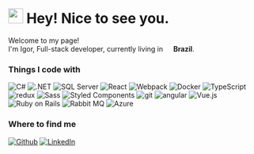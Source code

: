<h1><img src="https://emojis.slackmojis.com/emojis/images/1531849430/4246/blob-sunglasses.gif?1531849430" width="30"/> Hey! Nice to see you.</h1>


<p>Welcome to my page! </br> I'm Igor, Full-stack developer, currently living in <img src="https://github.com/igorkafka/exemplo-readme/assets/17576970/05ecd6e9-a635-45ed-9613-ae6ee095648c" width="13"/> <b>Brazil</b>. </p>
<h3>Things I code with</h3>
<p>
  <img alt="C#" src="https://img.shields.io/badge/C%23-239120?logo=c-sharp&logoColor=white&style=flat-square" />
  <img alt=".NET" src="https://img.shields.io/badge/.NET-5C2D91?style=flat-square&logo=&logoColor=white"/>
  <img alt="SQL Server" src="https://img.shields.io/badge/Microsoft%20SQL%20Server-CC2927?style=flat-square&logo=microsoft%20sql%20server&logoColor=white"/>
  <img alt="React" src="https://img.shields.io/badge/-React-45b8d8?style=flat-square&logo=react&logoColor=white" />
  <img alt="Webpack" src="https://img.shields.io/badge/-Webpack-8DD6F9?style=flat-square&logo=webpack&logoColor=white" /> 
  <img alt="Docker" src="https://img.shields.io/badge/-Docker-46a2f1?style=flat-square&logo=docker&logoColor=white" />
  <img alt="TypeScript" src="https://img.shields.io/badge/-TypeScript-007ACC?style=flat-square&logo=typescript&logoColor=white" />
  <img alt="redux" src="https://img.shields.io/badge/-Redux-764ABC?style=flat-square&logo=redux&logoColor=white" />
  <img alt="Sass" src="https://img.shields.io/badge/-Sass-CC6699?style=flat-square&logo=sass&logoColor=white" />
  <img alt="Styled Components" src="https://img.shields.io/badge/-Styled_Components-db7092?style=flat-square&logo=styled-components&logoColor=white" />
  <img alt="git" src="https://img.shields.io/badge/-Git-F05032?style=flat-square&logo=git&logoColor=white" />
  <img alt="angular" src="https://img.shields.io/badge/-Angular-DD0031?style=flat-square&logo=angular&logoColor=white" />
  <img alt="Vue.js" src="https://img.shields.io/badge/vuejs-%2335495e.svg?style=flat-square&logo=vuedotjs&logoColor=%234FC08D"/>
  <img alt="Ruby on Rails" src="https://img.shields.io/badge/rails-%23CC0000.svg?style=flat-square&logo=ruby-on-rails&logoColor=white"/>
  <img alt="Rabbit MQ" src="https://img.shields.io/badge/Rabbitmq-FF6600?style=flat-square&logo=rabbitmq&logoColor=white"/>
  <img alt="Azure" src="https://img.shields.io/badge/azure-%230072C6.svg?style=flat-square&logo=microsoftazure&logoColor=white"/>
</p>

<h3>Where to find me</h3>
<p><a href="https://github.com/igorkafka" target="_blank"><img alt="Github" src="https://img.shields.io/badge/GitHub-%2312100E.svg?&style=for-the-badge&logo=Github&logoColor=white" /></a> <a href="https://www.linkedin.com/in/igor-matheus-0453541b4/?locale=en_US" target="_blank"><img alt="LinkedIn" src="https://img.shields.io/badge/linkedin-%230077B5.svg?&style=for-the-badge&logo=linkedin&logoColor=white" /></a> 
</p>
